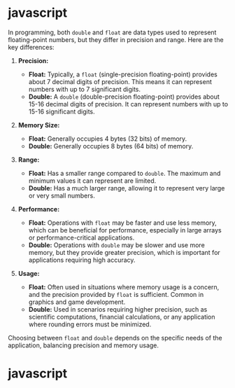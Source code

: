 # javascript

In programming, both `double` and `float` are data types used to represent floating-point numbers, but they differ in precision and range. Here are the key differences:

1. **Precision:**

   - **Float:** Typically, a `float` (single-precision floating-point) provides about 7 decimal digits of precision. This means it can represent numbers with up to 7 significant digits.
   - **Double:** A `double` (double-precision floating-point) provides about 15-16 decimal digits of precision. It can represent numbers with up to 15-16 significant digits.

2. **Memory Size:**

   - **Float:** Generally occupies 4 bytes (32 bits) of memory.
   - **Double:** Generally occupies 8 bytes (64 bits) of memory.

3. **Range:**

   - **Float:** Has a smaller range compared to `double`. The maximum and minimum values it can represent are limited.
   - **Double:** Has a much larger range, allowing it to represent very large or very small numbers.

4. **Performance:**

   - **Float:** Operations with `float` may be faster and use less memory, which can be beneficial for performance, especially in large arrays or performance-critical applications.
   - **Double:** Operations with `double` may be slower and use more memory, but they provide greater precision, which is important for applications requiring high accuracy.

5. **Usage:**
   - **Float:** Often used in situations where memory usage is a concern, and the precision provided by `float` is sufficient. Common in graphics and game development.
   - **Double:** Used in scenarios requiring higher precision, such as scientific computations, financial calculations, or any application where rounding errors must be minimized.

Choosing between `float` and `double` depends on the specific needs of the application, balancing precision and memory usage.
# javascript
